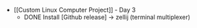 - [[Custom Linux Computer Project]] - Day 3
	- DONE Install [Github release] -> zellij (terminal multiplexer)
